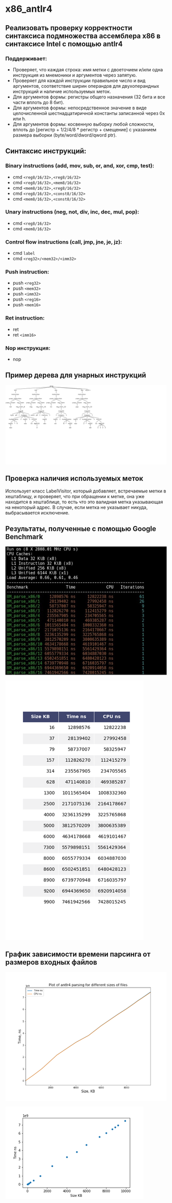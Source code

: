 # x86_antlr4

## Реализовать проверку корректности синтаксиса подмножества ассемблера x86 в синтаксисе Intel с помощью antlr4

### Поддерживает: 

* Проверяет, что каждая строка: имя метки с двоеточием и/или одна инструкция из мнемоники и аргументов через запятую.
* Проверяет для каждой инструкции правильное число и вид аргументов, соответствие ширин операндов для двухоперандных инструкций и наличие используемых меток.
* Для аргументов формы: регистры общего назначения (32 бита и все части вплоть до 8 бит).
* Для аргументов формы: непосредственное значение в виде целочисленной шестнадцатиричной константы записанной через 0x или h.
* Для аргументов формы: косвенную выборку любой сложности, вплоть до [регистр + 1/2/4/8 * регистр + смещение] с указанием размера выборки (byte/word/dword/qword ptr).

## Синтаксис инструкций:

### Binary instructions (add, mov, sub, or, and, xor, cmp, test):

* cmd `<reg8/16/32>,<reg8/16/32>`
* cmd `<reg8/16/32>,<mem8/16/32>`
* cmd `<mem8/16/32>,<reg8/16/32>`
* cmd `<reg8/16/32>,<const8/16/32>`
* cmd `<mem8/16/32>,<const8/16/32>`

### Unary instructions (neg, not, div, inc, dec, mul, pop):

* cmd `<reg8/16/32>`
* cmd `<mem8/16/32>`

### Control flow instructions (call, jmp, jne, je, jz):

* cmd `label`
* cmd `<reg32>/<mem32>/<imm32>`
  
### Push instruction:

* push `<reg32>`
* push `<mem32>`
* push `<imm32>`
* push `<reg16>`
* push `<mem16>`

### Ret instruction:

* ret
* ret `<imm16>`

### Nop инструкция:

* nop

## Пример дерева для унарных инструкций 

![](images/antlr4_parse_tree_unary.png)


## Проверка наличия используемых меток

Использует класс LabelVisitor, который добавляет, встречаемые метки в хештаблицу, и проверяет, что при обращении к метке, она уже находится в хештаблице, то есть что это валидная метка указывающая на некоторый адрес. В случае, если метка не указывает никуда, выбрасывается исключение. 

## Результаты, полученные с помощью Google Benchmark

 ![](images/GoogleBenchmarkAntlr4.jpg)
  
 ![](images/table_mpl.png)
 
 
## График зависимости времени парсинга от размеров входных файлов

![](images/antlr_graph.png)

![](images/antlr_graphdot.png)




